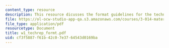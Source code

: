 ```yaml
---
content_type: resource
description: This resource dicusses the format guidelines for the technical report.
file: https://ol-ocw-studio-app-qa.s3.amazonaws.com/courses/3-014-materials-laboratory-fall-2006/cf3f5887f61b42c07e3764543d0169ba_w1_techrep_formt.pdf
file_type: application/pdf
resourcetype: Document
title: w1_techrep_formt.pdf
uid: cf3f5887-f61b-42c0-7e37-64543d0169ba
---
```

